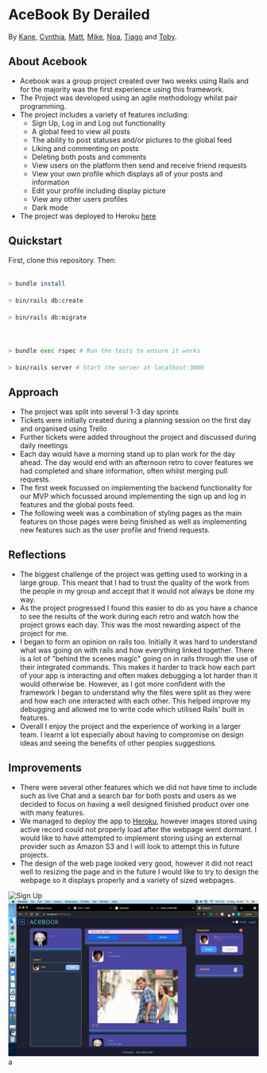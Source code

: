 
# AceBook By Derailed

  By [Kane](github.com/KaneG9), [Cynthia](https://github.com/C-A-Tech), [Matt](https://github.com/MattDawson2020), [Mike](https://github.com/mikejeuga), [Noa](https://github.com/noarfarber), [Tiago](https://github.com/TiagoManuelPC) and [Toby](https://github.com/tobyjessup).

## About Acebook 
* Acebook was a group project created over two weeks using Rails and for the majority was the first experience using this framework.
* The Project was developed using an agile methodology whilst pair programming.
* The project includes a variety of features including:
	* Sign Up, Log in and Log out functionality
	* A global feed to view all posts
	* The ability to post statuses and/or pictures to the global feed
	* Liking and commenting on posts
	* Deleting both posts and comments
	* View users on the platform then send and receive friend requests
	* View your own profile which displays all of your posts and information
	* Edit your profile including display picture
	* View any other users profiles
	* Dark mode
* The project was deployed to Heroku [here](https://fierce-scrubland-29769.herokuapp.com/)

## Quickstart


First, clone this repository. Then:

```bash

> bundle install

> bin/rails db:create

> bin/rails db:migrate

  

> bundle exec rspec # Run the tests to ensure it works

> bin/rails server # Start the server at localhost:3000

```

## Approach
* The project was split into several 1-3 day sprints
* Tickets were initially created during a planning session on the first day and organised using Trello
* Further tickets were added throughout the project and discussed during daily meetings
* Each day would have a morning stand up to plan work for the day ahead. The day would end with an afternoon retro to cover features we had completed and share information, often whilst merging pull requests.
* The first week focussed on implementing the backend functionality for our MVP which focussed around implementing the sign up and log in features and the global posts feed.
* The following week was a combination of styling pages as the main features on those pages were being finished as well as implementing new features such as the user profile and friend requests.

## Reflections
* The biggest challenge of the project was getting used to working in a large group. This meant that I had to trust the quality of the work from the people in my group and accept that it would not always be done my way. 
* As the project progressed I found this easier to do as you have a chance to see the results of the work during each retro and watch how the project grows each day. This was the most rewarding aspect of the project for me.
*  I began to form an opinion on rails too. Initially it was hard to understand what was going on with rails and how everything linked together. There is a lot of "behind the scenes magic" going on in rails through the use of their integrated commands. This makes it harder to track how each part of your app is interacting and often makes debugging a lot harder than it would otherwise be. However, as I got more confident with the framework I began to understand why the files were split as they were and how each one interacted with each other. This helped improve my debugging and allowed me to write code which utilised Rails' built in features.
* Overall I enjoy the project and the experience of working in a larger team. I learnt a lot especially about having to compromise on design ideas and seeing the benefits of other peoples suggestions.

## Improvements
* There were several other features which we did not have time to include such as live Chat and a search bar for both posts and users as we decided to focus on having a well designed finished product over one with many features.
* We managed to deploy the app to [Heroku](https://fierce-scrubland-29769.herokuapp.com/), however images stored using active record could not properly load after the webpage went dormant. I would like to have attempted to implement storing using an external provider such as Amazon S3 and I will look to attempt this in future projects.
* The design of the web page looked very good, however it did not react well to resizing the page and in the future I would like to try to design the webpage so it displays properly and a variety of sized webpages.

![Sign Up](app/assets/images/Screenshot%202021-05-31%20at%2016.24.10.png)
![Home Feed](app/assets/images/Screenshot%202021-05-31%20at%2016.36.10.png)
a
